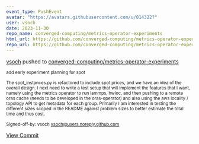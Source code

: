 ```yaml
---
event_type: PushEvent
avatar: "https://avatars.githubusercontent.com/u/814322?"
user: vsoch
date: 2023-11-30
repo_name: converged-computing/metrics-operator-experiments
html_url: https://github.com/converged-computing/metrics-operator-experiments/commit/b127259ea618a413bbdf380203f121035cb616d6
repo_url: https://github.com/converged-computing/metrics-operator-experiments
---
```


<a href='https://github.com/vsoch' target='_blank'>vsoch</a> pushed to <a href='https://github.com/converged-computing/metrics-operator-experiments' target='_blank'>converged-computing/metrics-operator-experiments</a>

<small>add early experiment planning for spot

The spot_instances.py is refactored to include spot prices,
and we have an idea of the overall design. I next need to write
a test setup that will implement the features that I want, namely
using the metrics operator to run lammps, hwloc, and then pushing
to a remote oras cache (needs to be developed in the oras-operator)
and also using the aws locality / topology API to get metadata
for each group. Primarily I am interested in testing the different
sizes scoped in the README against problem sizes to better estimate
the total time and thus cost.

Signed-off-by: vsoch <vsoch@users.noreply.github.com></small>

<a href='https://github.com/converged-computing/metrics-operator-experiments/commit/b127259ea618a413bbdf380203f121035cb616d6' target='_blank'>View Commit</a>